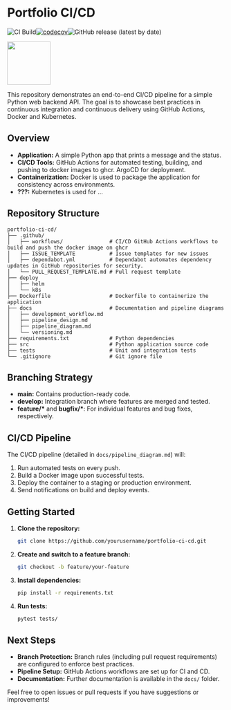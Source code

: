 # Portfolio CI/CD

![CI Build](https://github.com/mng-g/portfolio-ci-cd/actions/workflows/ci.yml/badge.svg)[![codecov](https://codecov.io/gh/mng-g/portfolio-ci-cd/branch/main/graph/badge.svg)](https://codecov.io/gh/mng-g/portfolio-ci-cd)![GitHub release (latest by date)](https://img.shields.io/github/v/release/mng-g/portfolio-ci-cd)



<img src="https://www.mabl.com/hubfs/CICDBlog.png" width="100">

This repository demonstrates an end-to-end CI/CD pipeline for a simple Python web backend API. The goal is to showcase best practices in continuous integration and continuous delivery using GitHub Actions, Docker and Kubernetes.

## Overview

- **Application:** A simple Python app that prints a message and the status.
- **CI/CD Tools:** GitHub Actions for automated testing, building, and pushing to docker images to ghcr. ArgoCD for deployment.
- **Containerization:** Docker is used to package the application for consistency across environments.
- **???:** Kubernetes is used for ...

## Repository Structure

```
portfolio-ci-cd/
├── .github/
│   ├── workflows/               # CI/CD GitHub Actions workflows to build and push the docker image on ghcr
│   ├── ISSUE_TEMPLATE           # Issue templates for new issues
│   ├── dependabot.yml           # Dependabot automates dependency updates in GitHub repositories for security.
│   └── PULL_REQUEST_TEMPLATE.md # Pull request template
├── deploy
│   ├── helm
│   └── k8s
├── Dockerfile                   # Dockerfile to containerize the application
├── docs                         # Documentation and pipeline diagrams
│   ├── development_workflow.md
│   ├── pipeline_design.md
│   ├── pipeline_diagram.md
│   └── versioning.md
├── requirements.txt             # Python dependencies
├── src                          # Python application source code
├── tests                        # Unit and integration tests
└── .gitignore                   # Git ignore file
```

## Branching Strategy

- **main:** Contains production-ready code.
- **develop:** Integration branch where features are merged and tested.
- **feature/\*** and **bugfix/\***: For individual features and bug fixes, respectively.

## CI/CD Pipeline

The CI/CD pipeline (detailed in `docs/pipeline_diagram.md`) will:

1. Run automated tests on every push.
2. Build a Docker image upon successful tests.
3. Deploy the container to a staging or production environment.
4. Send notifications on build and deploy events.

## Getting Started

1. **Clone the repository:**
   ```bash
   git clone https://github.com/yourusername/portfolio-ci-cd.git
   ```
2. **Create and switch to a feature branch:**
   ```bash
   git checkout -b feature/your-feature
   ```
3. **Install dependencies:**
   ```bash
   pip install -r requirements.txt
   ```
4. **Run tests:**
   ```bash
   pytest tests/
   ```

## Next Steps

- **Branch Protection:** Branch rules (including pull request requirements) are configured to enforce best practices.
- **Pipeline Setup:** GitHub Actions workflows are set up for CI and CD.
- **Documentation:** Further documentation is available in the `docs/` folder.

Feel free to open issues or pull requests if you have suggestions or improvements!